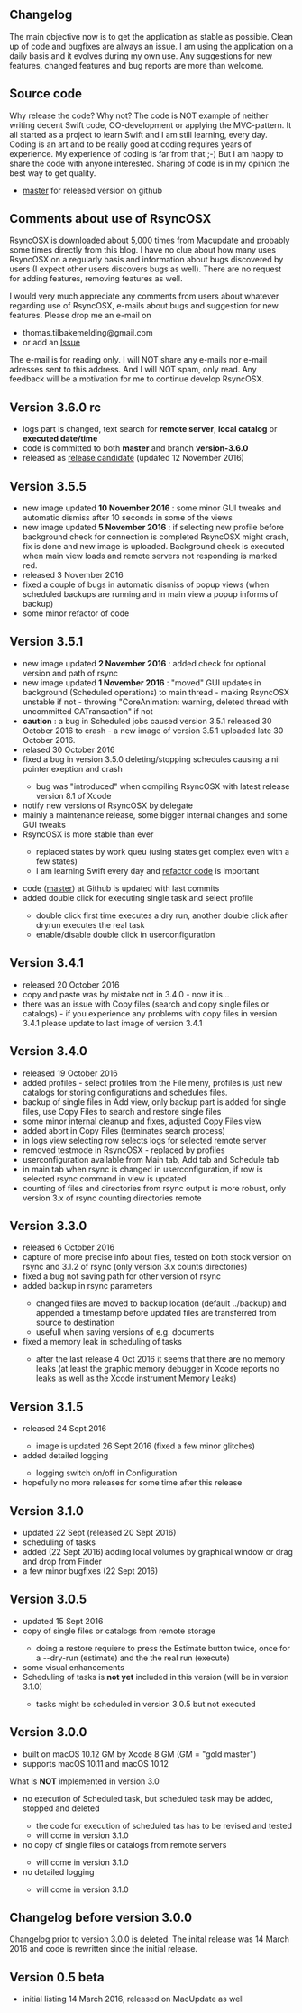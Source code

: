 <h2> Changelog </h2>
 
The main objective now is to get the application as stable as possible. Clean up of code and bugfixes are always an issue. I am using the application on a daily basis and it evolves during my own use. Any suggestions for new features, changed features and bug reports are more than welcome.

<h2> Source code </h2>
Why release the code? Why not? The code is NOT example of neither writing decent Swift code, OO-development or applying the MVC-pattern. It all started as a project to learn Swift and I am still learning, every day. Coding is an art and to be really good at coding requires years of experience. My experience of coding is far from that ;-) But I am happy to share the code with anyone interested. Sharing of code is in my opinion the best way to get quality.</div>
<div>
<ul>
<li><a href="https://github.com/rsyncOSX/Version3.x/tree/master" target="_blank">master</a> for released version on github</li>
</ul>

<h2>Comments about use of RsyncOSX</h2>
RsyncOSX is downloaded about 5,000 times from Macupdate and probably some times directly from this blog. I have no clue about how many uses RsyncOSX on a regularly basis and information about bugs discovered by users (I expect other users discovers bugs as well). There are no request for adding features, removing features as well.

I would very much appreciate any comments from users about whatever regarding use of RsyncOSX, e-mails about bugs and suggestion for new features. Please drop me an e-mail on 
</br>
<ul>
<li>thomas.tilbakemelding@gmail.com </li>
<li>or add an <a href="https://github.com/rsyncOSX/Version3.x/issues" target="_blank"> Issue </a> </li>
</ul>
The e-mail is for reading only. I will NOT share any e-mails nor e-mail adresses sent to this address. And I will NOT spam, only read. Any feedback will be a motivation for me to continue develop RsyncOSX.

<h2>Version 3.6.0 rc </h2>
<ul>
<li>logs part is changed, text search for <b>remote server</b>, <b>local catalog</b> or <b>executed date/time</b></li>
<li>code is committed to both <b>master</b> and branch <b>version-3.6.0</b> </li>
<li>released as <a href="https://github.com/rsyncOSX/Version3.x/releases" target="_blank"> release candidate</a> (updated 12 November 2016)</li>
</ul>

<h2>Version 3.5.5</h2>
<ul>
<li>new image updated <b>10 November 2016</b> : some minor GUI tweaks and automatic dismiss after 10 seconds in some of the views</li>
<li>new image updated <b>5 November 2016</b> : if selecting new profile before background check for connection is completed RsyncOSX might crash, fix is done and new image is uploaded. Background check is executed when main view loads and remote servers not responding is marked red.</li>
<li>released 3 November 2016</li>
<li>fixed a couple of bugs in automatic dismiss of popup views (when scheduled backups are running and in main view a popup informs of backup)</li>
<li>some minor refactor of code</li>
</ul>

<h2>Version 3.5.1</h2>
<ul>
<li>new image updated <b>2 November 2016</b> : added check for optional version and path of rsync</li>
<li>new image updated <b>1 November 2016</b> : "moved" GUI updates in background (Scheduled operations) to main thread - making RsyncOSX unstable if not - throwing "CoreAnimation: warning, deleted thread with uncommitted CATransaction" if not</li>
<li><b>caution</b> : a bug in Scheduled jobs caused version 3.5.1 released 30 October 2016 to crash - a new image of version 3.5.1 uploaded late 30 October 2016.</li>
<li>relased 30 October 2016</li>
<li>fixed a bug in version 3.5.0 deleting/stopping schedules causing a nil pointer exeption and crash</li>
<ul>
<li>bug was "introduced" when compiling RsyncOSX with latest release version 8.1 of Xcode </li>
</ul>
<li>notify new versions of RsyncOSX by delegate</li>
<li>mainly a maintenance release, some bigger internal changes and some GUI tweaks</li>
<li>RsyncOSX is more stable than ever </li>
<ul>
<li>replaced states by work queu (using states get complex even with a few states)</li>
<li>I am learning Swift every day and <a href="https://en.wikipedia.org/wiki/Code_refactoring" target="_blank">refactor code</a> is important</li>
<ul>
</ul>
</ul>
<li>code (<a href="https://github.com/rsyncOSX/Version3.x/tree/master" target="_blank">master</a>) at Github is updated with last commits</li>
<li>added double click for executing single task and select profile</li>
<ul>
<li>double click first time executes a dry run, another double click after dryrun executes the real task</li>
<li>enable/disable double click in userconfiguration</li>
</ul>
</ul>
</div>

<h2>Version 3.4.1</h2>

<ul>
<li>released 20 October 2016</li>
<li>copy and paste was by mistake not in 3.4.0 - now it is...</li>
<li>there was an issue with Copy files (search and copy single files or catalogs) - if you experience any problems with copy files in version 3.4.1 please update to last image of version 3.4.1</li>
</ul>
<h2> Version 3.4.0</h2>
<ul>
<li>released 19 October 2016</li>
<li>added profiles - select profiles from the File meny, profiles is just new catalogs for storing configurations and schedules files. </li>
<li>backup of single files in Add view, only backup part is added for single files, use Copy Files to search and restore single files</li>
<li>some minor internal cleanup and fixes, adjusted Copy Files view</li>
<li>added abort in Copy Files (terminates search process)</li>
<li>in logs view selecting row selects logs for selected remote server</li>
<li>removed testmode in RsyncOSX  - replaced by profiles</li>
<li>userconfiguration available from Main tab, Add tab and Schedule tab</li>
<li>in main tab when rsync is changed in userconfiguration, if row is selected rsync command in view is updated</li>
<li>counting of files and directories from rsync output is more robust, only version 3.x of rsync counting directories remote</li>
</ul>
<h2>Version 3.3.0</h2>

<ul>
<li>released 6 October 2016</li>
<li>capture of more precise info about files, tested on both stock version on rsync and 3.1.2 of rsync (only version 3.x counts directories)</li>
<li>fixed a bug not saving path for other version of rsync</li>
<li>added backup in rsync parameters</li>
<ul>
<li>changed files are moved to backup location (default ../backup) and appended a timestamp before updated files are transferred from source to destination</li>
<li>usefull when saving versions of e.g. documents</li>
</ul>
<li>fixed a memory leak in scheduling of tasks</li>
<ul>
<li>after the last release 4 Oct 2016 it seems that there are no memory leaks (at  least the graphic memory debugger in Xcode reports no leaks as well as the Xcode instrument Memory Leaks)</li>
</ul>
</ul>

<h2>Version 3.1.5</h2>

<ul>
<li>released 24 Sept 2016</li>
<ul>
<li>image is updated 26 Sept 2016 (fixed a few minor glitches)</li>
</ul>
<li>added detailed logging</li>
<ul>
<li>logging switch on/off in Configuration</li>
</ul>
<li>hopefully no more releases for some time after this release</li>
</ul>

<h2>Version 3.1.0</h2>

<ul>
<li>updated 22 Sept (released 20 Sept 2016)</li>
<li>scheduling of tasks</li>
<li>added (22 Sept 2016) adding local volumes by graphical window or drag and drop from Finder</li>
<li>a few minor bugfixes (22 Sept 2016)</li>
</ul>

<h2>Version 3.0.5</h2>

<ul>
<li>updated 15 Sept 2016</li>
<li>copy of single files or catalogs from remote storage</li>
<ul>
<li>doing a restore requiere to press the Estimate button twice, once for a --dry-run (estimate) and the the real run (execute)</li>
</ul>
<li>some visual enhancements</li>
<li>Scheduling of tasks is <b>not yet</b> included in this version (will be in version 3.1.0)</li>
<ul>
<li>tasks might be scheduled in version 3.0.5 but not executed</li>
</ul>
</ul>

<h2>Version 3.0.0 </h2>
<ul>
<li>built on macOS 10.12 GM by Xcode 8 GM (GM = "gold master")</li>
<li>supports macOS 10.11 and macOS 10.12</li>
</ul>
What is <b>NOT</b> implemented in version 3.0
<ul>
<li>no execution of Scheduled task, but scheduled task may be added, stopped and deleted</li>
<ul>
<li>the code for execution of scheduled tas has to be revised and tested</li>
<li>will come in version 3.1.0</li>
</ul>
<li>no copy of single files or catalogs from remote servers</li>
<ul>
<li>will come in version 3.1.0</li>
</ul>
<li>no detailed logging</li>
<ul>
<li>will come in version 3.1.0</li>
</ul>
</ul>

<h2>Changelog before version 3.0.0</h2>
Changelog prior to version 3.0.0 is deleted. The inital release was 14 March 2016 and code is rewritten since the initial release. 

<h2>Version 0.5 beta</h2>
<ul>
<li>initial listing 14 March 2016, released on MacUpdate as well</li>
</ul>
